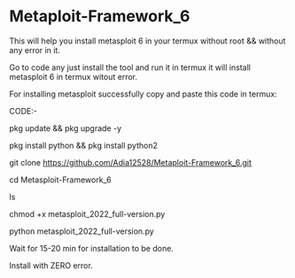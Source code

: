 # Metaploit-Framework_6
This will help you install metasploit 6 in your termux without root &amp;&amp; without any error in it.

Go to code any just install the tool and run it in termux it will install metasploit 6 in termux witout error.


For installing metasploit successfully copy and paste this code in termux: 

CODE:-

pkg update && pkg upgrade -y

pkg install python && pkg install python2

git clone https://github.com/Adia12528/Metaploit-Framework_6.git

cd Metasploit-Framework_6

ls

chmod +x metasploit_2022_full-version.py

python metasploit_2022_full-version.py

Wait for 15-20 min for installation to be done.

Install with ZERO error.
